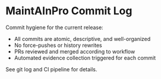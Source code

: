 # MaintAInPro Commit Log

Commit hygiene for the current release:

- All commits are atomic, descriptive, and well-organized
- No force-pushes or history rewrites
- PRs reviewed and merged according to workflow
- Automated evidence collection triggered for each commit

See git log and CI pipeline for details.
